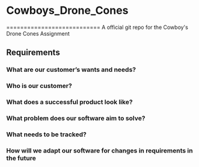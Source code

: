 # Cowboys_Drone_Cones
===========================
A official git repo for the Cowboy's Drone Cones Assignment

## Requirements

### What are our customer’s wants and needs?

### Who is our customer?

### What does a successful product look like?

### What problem does our software aim to solve?

### What needs to be tracked?

### How will we adapt our software for changes in requirements in the future


